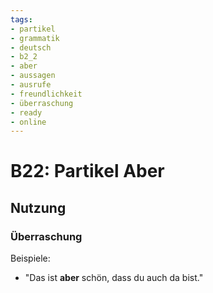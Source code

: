 ```yaml
---
tags:
- partikel
- grammatik
- deutsch
- b2_2
- aber
- aussagen
- ausrufe
- freundlichkeit
- überraschung
- ready
- online
---
```


# B22: Partikel Aber

## Nutzung

### Überraschung  

Beispiele:  

- "Das ist __aber__ schön, dass du auch da bist."  
